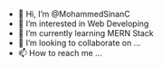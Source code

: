 - 👋 Hi, I’m @MohammedSinanC
- 👀 I’m interested in Web Developing
- 🌱 I’m currently learning MERN Stack
- 💞️ I’m looking to collaborate on ...
- 📫 How to reach me ...

<!---
MohammedSinanC/MohammedSinanC is a ✨ special ✨ repository because its `README.md` (this file) appears on your GitHub profile.
You can click the Preview link to take a look at your changes.
--->

